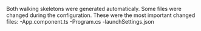 Both walking skeletons were generated automaticaly.
Some files were changed during the configuration. These were the most important changed files:
-App.component.ts
-Program.cs
-launchSettings.json
